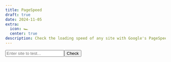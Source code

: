 ```yaml
---
title: PageSpeed
draft: true
date: 2024-11-05
extra:
  icon: 🏎️
  center: true
description: Check the loading speed of any site with Google's PageSpeed Insights API.
---
```



<input placeholder="Enter site to test..." id=input placeholder="maxbruges.com" type=text><button id=roll>Check</button>

<blockquote style="visibility:hidden;max-width:50ch" id=output></blockquote>

<script>
const contentDiv = document.getElementById('output')

function run() {
  const url = setUpQuery(document.getElementById('input').value);
  fetch(url)
    .then(response => response.json())
    .then(json => {
      // See https://developers.google.com/speed/docs/insights/v5/reference/pagespeedapi/runpagespeed#response
      // to learn more about each of the properties in the response object.
      console.log(json)
      //showInitialContent(json.id);

      // const cruxMetrics = {
      //   "First Contentful Paint": json.loadingExperience.metrics.FIRST_CONTENTFUL_PAINT_MS.category,
      //   "First Input Delay": json.loadingExperience.metrics.FIRST_INPUT_DELAY_MS.category
      // };
      // showCruxContent(cruxMetrics);
      const lighthouse = json.lighthouseResult;
      const lighthouseMetrics = {
        'Performance Score': lighthouse.categories.performance['score'] ? (lighthouse.categories.performance['score'] * 100).toFixed(0) + '%' : 'N/A',
        'First Contentful Paint (<2s)': lighthouse.audits['first-contentful-paint'] ? lighthouse.audits['first-contentful-paint'].displayValue : 'N/A',
        'Speed Index (<3.4s)': lighthouse.audits['speed-index'] ? lighthouse.audits['speed-index'].displayValue : 'N/A'
      };
      showLighthouseContent(lighthouseMetrics);
    });
}

function setUpQuery(urlToTest) {
  const api = `https://www.googleapis.com/pagespeedonline/v5/runPagespeed`;
  const parameters = {
    url: encodeURIComponent(urlToTest)
  };
  let query = `${api}?`;
  for (key in parameters) {
    query += `${key}=https://${parameters[key]}/`;
  }
  return query;
}


function showInitialContent(id) {
  contentDiv.innerHTML = '';
  const title = document.createElement('h1');
  title.textContent = 'PageSpeed Insights API Demo';
  contentDiv.appendChild(title);
  const page = document.createElement('p');
  page.textContent = `Page tested: ${id}`;
  contentDiv.appendChild(page);
}

function showCruxContent(cruxMetrics) {
  const cruxHeader = document.createElement('h2');
  cruxHeader.textContent = "Chrome User Experience Report Results";
 contentDiv.appendChild(cruxHeader);
  for (key in cruxMetrics) {
    const p = document.createElement('p');
    p.textContent = `${key}: ${cruxMetrics[key]}`;
    contentDiv.appendChild(p);
  }
}

function showLighthouseContent(lighthouseMetrics) {
  const lighthouseHeader = document.createElement('h3');
  lighthouseHeader.innerHTML = "Results";
  contentDiv.appendChild(lighthouseHeader);
  for (key in lighthouseMetrics) {
    const p = document.createElement('p');
    p.textContent = `${key}: ${lighthouseMetrics[key]}`;
    contentDiv.appendChild(p);
  }
  const small = document.createElement('small');
  small.innerHTML = "<a href='https://developers.google.com/speed/docs/insights/v5/about'>Learn more</a>"
  contentDiv.appendChild(small);
  document.getElementById('load').style.visibility = 'hidden'
}

document.getElementById('roll').addEventListener('click', function() {
  const output = document.getElementById('output');
  output.style.visibility = "";
  output.innerHTML = '<span class="load" id="load">⏳</span>';
  query = document.getElementById('input');
  run();
})

</script>
